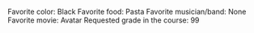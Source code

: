 Favorite color: Black
Favorite food: Pasta
Favorite musician/band: None
Favorite movie: Avatar
Requested grade in the course: 99
